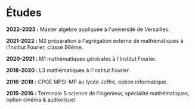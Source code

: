 # Études

**2022-2023 :** Master algèbre appliquée à l'université de Versailles.

**2021-2022 :** M2 préparation à l'agrégation externe de mathématiques à l'Institut Fourier, classé 96ème.

**2020-2021 :** M1 mathématiques générales à l'Institut Fourier.

**2018-2020 :** L3 mathématiques à l'Institut Fourier.

**2016-2018 :** CPGE MPSI-MP au lycée Joffre, option informatique.

**2015-2016 :** Terminale S science de l'ingénieur, spécialité mathématiques, option cinéma & audiovisuel.
